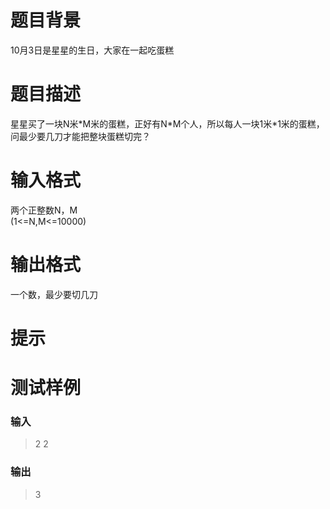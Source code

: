 # 

 
 # 题目背景 
<p>10月3日是星星的生日，大家在一起吃蛋糕</p> 

 
 # 题目描述 
<p>星星买了一块N米*M米的蛋糕，正好有N*M个人，所以每人一块1米*1米的蛋糕，问最少要几刀才能把整块蛋糕切完？</p> 

 
 # 输入格式 
<p>两个正整数N，M<br />
(1&lt;=N,M&lt;=10000)</p> 

 
 # 输出格式 
<p>一个数，最少要切几刀</p> 

 
 # 提示 
<h1>测试样例</h1>

<h3>输入</h3>

<blockquote>
<p>2&nbsp;2</p>
</blockquote>

<h3>输出</h3>

<blockquote>
<p>3</p>
</blockquote> 
